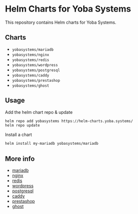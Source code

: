 # Helm Charts for Yoba Systems

This repository contains Helm charts for Yoba Systems.

## Charts

- `yobasystems/mariadb`
- `yobasystems/nginx`
- `yobasystems/redis`
- `yobasystems/wordpress`
- `yobasystems/postgresql`
- `yobasystems/caddy`
- `yobasystems/prestashop`
- `yobasystems/ghost`

## Usage

Add the helm chart repo & update

```bash
helm repo add yobasystems https://helm-charts.yoba.systems/
helm repo update
```

Install a chart
```bash
helm install my-mariadb yobasystems/mariadb
```

## More info

- [mariadb](mariadb/README.md)
- [nginx](nginx/README.md)
- [redis](redis/README.md)
- [wordpress](wordpress/README.md)
- [postgresql](postgresql/README.md)
- [caddy](caddy/README.md)
- [prestashop](prestashop/README.md)
- [ghost](ghost/README.md)
